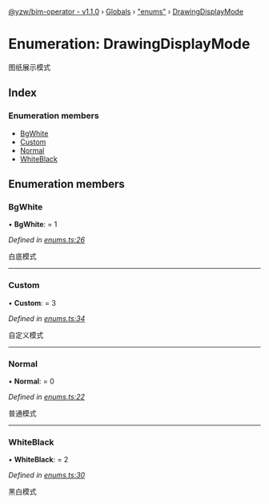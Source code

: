 [@yzw/bim-operator - v1.1.0](../README.md) › [Globals](../globals.md) › ["enums"](../modules/_enums_.md) › [DrawingDisplayMode](_enums_.drawingdisplaymode.md)

# Enumeration: DrawingDisplayMode

图纸展示模式

## Index

### Enumeration members

* [BgWhite](_enums_.drawingdisplaymode.md#bgwhite)
* [Custom](_enums_.drawingdisplaymode.md#custom)
* [Normal](_enums_.drawingdisplaymode.md#normal)
* [WhiteBlack](_enums_.drawingdisplaymode.md#whiteblack)

## Enumeration members

###  BgWhite

• **BgWhite**: = 1

*Defined in [enums.ts:26](https://github.com/youkaisteve/bim-operator/blob/0268664/src/enums.ts#L26)*

白底模式

___

###  Custom

• **Custom**: = 3

*Defined in [enums.ts:34](https://github.com/youkaisteve/bim-operator/blob/0268664/src/enums.ts#L34)*

自定义模式

___

###  Normal

• **Normal**: = 0

*Defined in [enums.ts:22](https://github.com/youkaisteve/bim-operator/blob/0268664/src/enums.ts#L22)*

普通模式

___

###  WhiteBlack

• **WhiteBlack**: = 2

*Defined in [enums.ts:30](https://github.com/youkaisteve/bim-operator/blob/0268664/src/enums.ts#L30)*

黑白模式
